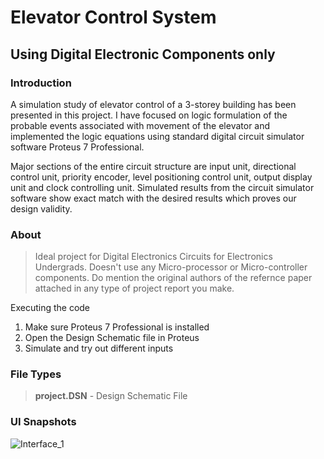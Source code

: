 # Elevator Control System
## Using Digital Electronic Components only


### Introduction

A simulation study of elevator control of a 3-storey building has been presented in this project. I 
have focused on logic formulation of the probable events associated with movement of the elevator and 
implemented the logic equations using standard digital circuit simulator software Proteus 7 Professional. 

Major sections of the entire circuit structure are input unit, directional control unit, priority encoder, level positioning 
control unit, output display unit and clock controlling unit. Simulated results from the circuit simulator software 
show exact match with the desired results which proves our design validity.

### About

> Ideal project for Digital Electronics Circuits for Electronics Undergrads.
> Doesn't use any Micro-processor or Micro-controller components.
> Do mention the original authors of the refernce paper attached in any type of project report you make.

Executing the code

1.	Make sure Proteus 7 Professional is installed
2.	Open the Design Schematic file in Proteus
3.  Simulate and try out different inputs

### File Types

> **project.DSN** - Design Schematic File

### UI Snapshots
![Interface_1]()
